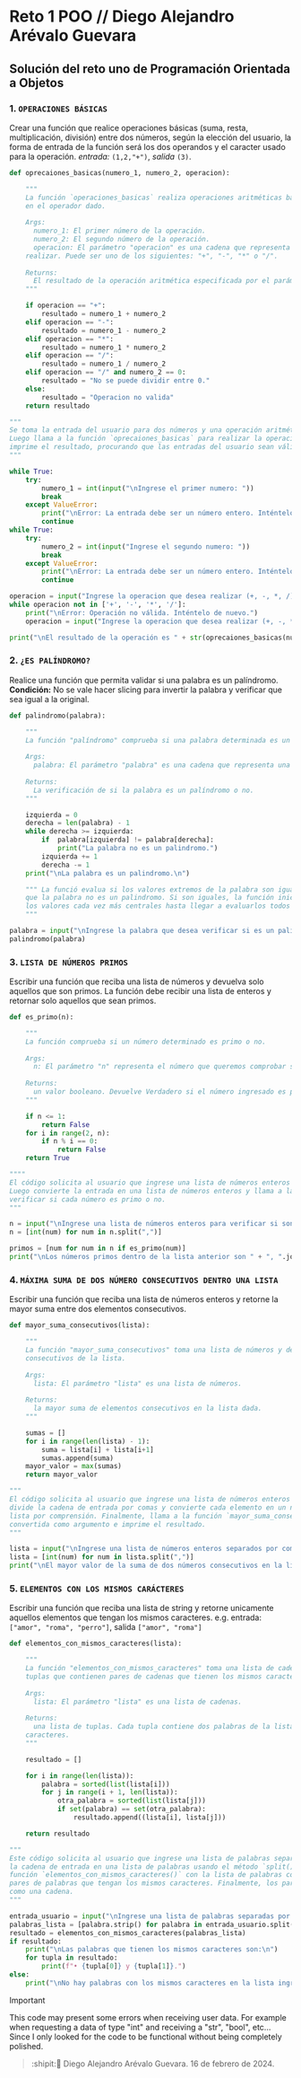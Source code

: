 # Reto 1 POO // Diego Alejandro Arévalo Guevara

## Solución del reto uno de Programación Orientada a Objetos 

### 1. `OPERACIONES BÁSICAS`
Crear una función que realice operaciones básicas (suma, resta, multiplicación, división) entre dos números, según la elección del usuario, la forma de entrada de la función será los dos operandos y el caracter usado para la operación. *entrada:* `(1,2,"+")`, *salida* `(3)`.

```python
def oprecaiones_basicas(numero_1, numero_2, operacion):  

    """
    La función `operaciones_basicas` realiza operaciones aritméticas básicas sobre dos números basándose
    en el operador dado.
    
    Args:
      numero_1: El primer número de la operación.
      numero_2: El segundo número de la operación.
      operacion: El parámetro "operacion" es una cadena que representa la operación aritmética a
    realizar. Puede ser uno de los siguientes: "+", "-", "*" o "/".
    
    Returns:
      El resultado de la operación aritmética especificada por el parámetro "operacion".
    """ 

    if operacion == "+":
        resultado = numero_1 + numero_2
    elif operacion == "-":
        resultado = numero_1 - numero_2
    elif operacion == "*":
        resultado = numero_1 * numero_2
    elif operacion == "/":
        resultado = numero_1 / numero_2
    elif operacion == "/" and numero_2 == 0:
        resultado = "No se puede dividir entre 0."
    else:
        resultado = "Operacion no valida"
    return resultado

"""
Se toma la entrada del usuario para dos números y una operación aritmética (+,-, *, /). 
Luego llama a la función `oprecaiones_basicas` para realizar la operación especificada en los dos números e
imprime el resultado, procurando que las entradas del usuario sean válidas.
"""

while True:
    try:
        numero_1 = int(input("\nIngrese el primer numero: "))
        break
    except ValueError:
        print("\nError: La entrada debe ser un número entero. Inténtelo de nuevo.")
        continue
while True:    
    try:
        numero_2 = int(input("Ingrese el segundo numero: "))
        break
    except ValueError:
        print("\nError: La entrada debe ser un número entero. Inténtelo de nuevo.")
        continue

operacion = input("Ingrese la operacion que desea realizar (+, -, *, /): ")
while operacion not in ['+', '-', '*', '/']:
    print("\nError: Operación no válida. Inténtelo de nuevo.")
    operacion = input("Ingrese la operacion que desea realizar (+, -, *, /): ")

print("\nEl resultado de la operación es " + str(oprecaiones_basicas(numero_1, numero_2, operacion)) + ".\n")
```


### 2. `¿ES PALÍNDROMO?`
Realice una función que permita validar si una palabra es un palíndromo. **Condición:** No se vale hacer slicing para invertir la palabra y verificar que sea igual a la original.

```python
def palindromo(palabra):

    """
    La función "palíndromo" comprueba si una palabra determinada es un palíndromo.
    
    Args:
      palabra: El parámetro "palabra" es una cadena que representa una palabra o frase.
    
    Returns:
      La verificación de si la palabra es un palíndromo o no.
    """

    izquierda = 0
    derecha = len(palabra) - 1
    while derecha >= izquierda:
        if  palabra[izquierda] != palabra[derecha]:
            print("La palabra no es un palindromo.")
        izquierda += 1
        derecha -= 1
    print("\nLa palabra es un palindromo.\n")

    """ La funció evalua si los valores extremos de la palabra son iguales, si no lo son, imprime
    que la palabra no es un palindromo. Si son iguales, la función inicia a evaluar la igualdad de 
    los valores cada vez más centrales hasta llegar a evaluarlos todos y concluir que sí es un palíndromo.
    """

palabra = input("\nIngrese la palabra que desea verificar si es un palindromo: ")
palindromo(palabra)
```


### 3. `LISTA DE NÚMEROS PRIMOS`
Escribir una función que reciba una lista de números y devuelva solo aquellos que son primos. La función debe recibir una lista de enteros y retornar solo aquellos que sean primos.

```python
def es_primo(n):

    """
    La función comprueba si un número determinado es primo o no.
    
    Args:
      n: El parámetro "n" representa el número que queremos comprobar si es primo o no.
    
    Returns:
      un valor booleano. Devuelve Verdadero si el número ingresado es primo y Falso si no lo es.
    """

    if n <= 1:
        return False
    for i in range(2, n):
        if n % i == 0:
            return False
    return True

""""
El código solicita al usuario que ingrese una lista de números enteros separados por comas. 
Luego convierte la entrada en una lista de números enteros y llama a la función `es_primo` para 
verificar si cada número es primo o no.
"""

n = input("\nIngrese una lista de números enteros para verificar si son primos: ")
n = [int(num) for num in n.split(",")]

primos = [num for num in n if es_primo(num)]
print("\nLos números primos dentro de la lista anterior son " + ", ".join(map(str, primos)) + ".\n")
```


### 4. `MÁXIMA SUMA DE DOS NÚMERO CONSECUTIVOS DENTRO UNA LISTA`
Escribir una función que reciba una lista de números enteros y retorne la mayor suma entre dos elementos consecutivos.

```python
def mayor_suma_consecutivos(lista):

    """
    La función "mayor_suma_consecutivos" toma una lista de números y devuelve la mayor suma de números
    consecutivos de la lista.
    
    Args:
      lista: El parámetro "lista" es una lista de números.
    
    Returns:
      la mayor suma de elementos consecutivos en la lista dada.
    """

    sumas = []
    for i in range(len(lista) - 1):
        suma = lista[i] + lista[i+1]
        sumas.append(suma)
    mayor_valor = max(sumas)
    return mayor_valor

"""
El código solicita al usuario que ingrese una lista de números enteros separados por comas. Luego
divide la cadena de entrada por comas y convierte cada elemento en un número entero mediante una
lista por comprensión. Finalmente, llama a la función `mayor_suma_consecutivos` con la lista
convertida como argumento e imprime el resultado.
"""

lista = input("\nIngrese una lista de números enteros separados por comas: ")
lista = [int(num) for num in lista.split(",")]
print("\nEl mayor valor de la suma de dos números consecutivos en la lista es " + str(mayor_suma_consecutivos(lista)) + ".\n")
```


### 5. `ELEMENTOS CON LOS MISMOS CARÁCTERES`
Escribir una función que reciba una lista de string y retorne unicamente aquellos elementos que tengan los mismos caracteres. e.g. entrada: `["amor", "roma", "perro"]`, salida `["amor", "roma"]`

```python
def elementos_con_mismos_caracteres(lista):

    """
    La función "elementos_con_mismos_caracteres" toma una lista de cadenas y devuelve una lista de
    tuplas que contienen pares de cadenas que tienen los mismos caracteres.
    
    Args:
      lista: El parámetro "lista" es una lista de cadenas.
    
    Returns:
      una lista de tuplas. Cada tupla contiene dos palabras de la lista de entrada que tienen los mismos
    caracteres.
    """

    resultado = []

    for i in range(len(lista)):
        palabra = sorted(list(lista[i]))
        for j in range(i + 1, len(lista)):
            otra_palabra = sorted(list(lista[j]))
            if set(palabra) == set(otra_palabra):
                resultado.append((lista[i], lista[j]))

    return resultado

"""
Este código solicita al usuario que ingrese una lista de palabras separadas por comas. Luego divide
la cadena de entrada en una lista de palabras usando el método `split()`. Luego se llama a la
función `elementos_con_mismos_caracteres()` con la lista de palabras como argumento para encontrar
pares de palabras que tengan los mismos caracteres. Finalmente, los pares resultantes se imprimen
como una cadena.
"""

entrada_usuario = input("\nIngrese una lista de palabras separadas por comas para verificar si tienen los mismos caracteres: ")
palabras_lista = [palabra.strip() for palabra in entrada_usuario.split(",")]
resultado = elementos_con_mismos_caracteres(palabras_lista)
if resultado:
    print("\nLas palabras que tienen los mismos caracteres son:\n")
    for tupla in resultado:
        print(f"• {tupla[0]} y {tupla[1]}.")
else:
    print("\nNo hay palabras con los mismos caracteres en la lista ingresada.")
```

> [!IMPORTANT]
> This code may present some errors when receiving user data. For example when requesting a data of type "int" and receiving a "str", "bool", etc... Since I only looked for the code to be functional without being completely polished.
> 

> :shipit::gem:                                Diego Alejandro Arévalo Guevara. 16 de febrero de 2024.
